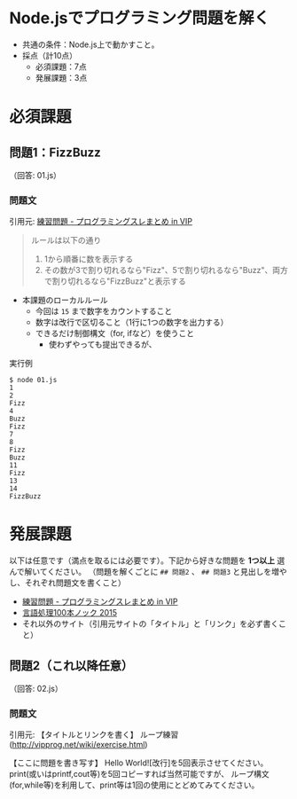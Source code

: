 # Node.jsでプログラミング問題を解く

- 共通の条件：Node.js上で動かすこと。
- 採点（計10点）
    - 必須課題：7点
    - 発展課題：3点

# 必須課題

## 問題1：FizzBuzz

（回答: 01.js）

### 問題文

引用元: [練習問題 - プログラミングスレまとめ in VIP](http://vipprog.net/wiki/exercise.html)

> ルールは以下の通り
> 
> 1. 1から順番に数を表示する
> 2. その数が3で割り切れるなら"Fizz"、5で割り切れるなら"Buzz"、両方で割り切れるなら"FizzBuzz"と表示する

- 本課題のローカルルール
    - 今回は `15` まで数字をカウントすること
    - 数字は改行で区切ること（1行に1つの数字を出力する）
    - できるだけ制御構文（for, ifなど）を使うこと
        - 使わずやっても提出できるが、

実行例

```
$ node 01.js
1
2
Fizz
4
Buzz
Fizz
7
8
Fizz
Buzz
11
Fizz
13
14
FizzBuzz
```

# 発展課題

以下は任意です（満点を取るには必要です）。下記から好きな問題を **1つ以上** 選んで解いてください。
（問題を解くごとに `## 問題2` 、 `## 問題3` と見出しを増やし、それぞれ問題文を書くこと）

- [練習問題 - プログラミングスレまとめ in VIP](http://vipprog.net/wiki/exercise.html)
- [言語処理100本ノック 2015](http://www.cl.ecei.tohoku.ac.jp/nlp100/#ch1)
- それ以外のサイト（引用元サイトの「タイトル」と「リンク」を必ず書くこと）

## 問題2（これ以降任意）

（回答: 02.js）

### 問題文

引用元: 【タイトルとリンクを書く】
ループ練習(http://vipprog.net/wiki/exercise.html)


【ここに問題を書き写す】
Hello World![改行]を5回表示させてください。 print(或いはprintf,cout等)を5回コピーすれば当然可能ですが、
ループ構文(for,while等)を利用して、print等は1回の使用にとどめてみてください。

